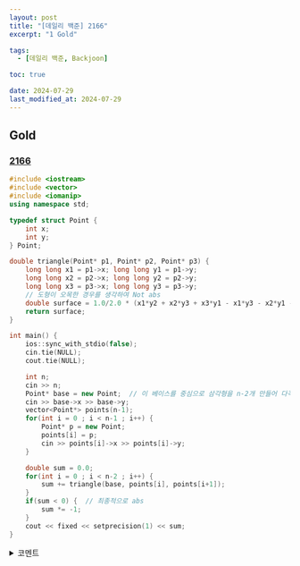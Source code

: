```yaml
---
layout: post
title: "[데일리 백준] 2166"
excerpt: "1 Gold"

tags:
  - [데일리 백준, Backjoon]

toc: true

date: 2024-07-29
last_modified_at: 2024-07-29
---
```

## Gold
### [2166][def]

```c++
#include <iostream>
#include <vector>
#include <iomanip>
using namespace std;

typedef struct Point {
    int x;
    int y;
} Point;

double triangle(Point* p1, Point* p2, Point* p3) {
    long long x1 = p1->x; long long y1 = p1->y;
    long long x2 = p2->x; long long y2 = p2->y;
    long long x3 = p3->x; long long y3 = p3->y;
    // 도형이 오목한 경우를 생각하여 Not abs
    double surface = 1.0/2.0 * (x1*y2 + x2*y3 + x3*y1 - x1*y3 - x2*y1 - x3*y2);
    return surface;
}

int main() {
    ios::sync_with_stdio(false);
    cin.tie(NULL);
    cout.tie(NULL);

    int n;
    cin >> n;
    Point* base = new Point;  // 이 베이스를 중심으로 삼각형을 n-2개 만들어 다각형을 쪼갤거임.
    cin >> base->x >> base->y;
    vector<Point*> points(n-1);
    for(int i = 0 ; i < n-1 ; i++) {
        Point* p = new Point;
        points[i] = p;
        cin >> points[i]->x >> points[i]->y;
    }

    double sum = 0.0;
    for(int i = 0 ; i < n-2 ; i++) {
        sum += triangle(base, points[i], points[i+1]);
    }
    if(sum < 0) {  // 최종적으로 abs
        sum *= -1;
    }
    cout << fixed << setprecision(1) << sum;
}
```
<details>
<summary>코멘트</summary>
<div markdown="1">

- 다각형 중에서는 오목한 모양의 다각형도 존재한다.  
신발끈 공식(벡터 외적)에는 해당 계산을 위한 부호값이 붙어서 나오기 때문에,  
해당 부호를 살려주는 것이 중요하다.  

</div>
</details>

[def]: https://www.acmicpc.net/problem/2166